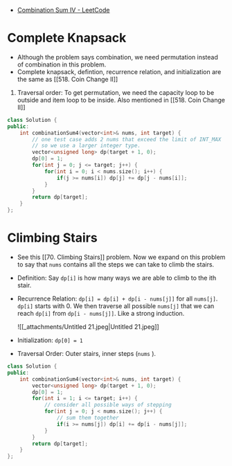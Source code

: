 - [Combination Sum IV - LeetCode](https://leetcode.com/problems/combination-sum-iv/description/)

# Complete Knapsack

- Although the problem says combination, we need permutation instead of combination in this problem.
- Complete knapsack, defintion, recurrence relation, and initialization are the same as [[518. Coin Change II]]

1. Traversal order: To get permutation, we need the capacity loop to be outside and item loop to be inside. Also mentioned in [[518. Coin Change II]]

```C++
class Solution {
public:
    int combinationSum4(vector<int>& nums, int target) {
        // one test case adds 2 nums that exceed the limit of INT_MAX
        // so we use a larger integer type. 
        vector<unsigned long> dp(target + 1, 0);
        dp[0] = 1;
        for(int j = 0; j <= target; j++) {
            for(int i = 0; i < nums.size(); i++) {
                if(j >= nums[i]) dp[j] += dp[j - nums[i]];
            }
        }
        return dp[target];
    }
};
```

# Climbing Stairs

- See this [[70. Climbing Stairs]] problem. Now we expand on this problem to say that `nums` contains all the steps we can take to climb the stairs.
- Definition: Say `dp[i]` is how many ways we are able to climb to the ith stair.
- Recurrence Relation: `dp[i] = dp[i] + dp[i - nums[j]]` for all `nums[j]`. `dp[i]` starts with 0. We then traverse all possible `nums[j]` that we can reach `dp[i]` from `dp[i - nums[j]]`. Like a strong induction.
    
    ![[_attachments/Untitled 21.jpeg|Untitled 21.jpeg]]
    
- Initialization: `dp[0] = 1`
- Traversal Order: Outer stairs, inner steps (`nums` ).

```C++
class Solution {
public:
    int combinationSum4(vector<int>& nums, int target) { 
        vector<unsigned long> dp(target + 1, 0);
        dp[0] = 1;
        for(int i = 1; i <= target; i++) {
            // consider all possible ways of stepping
            for(int j = 0; j < nums.size(); j++) {
                // sum them together
                if(i >= nums[j]) dp[i] += dp[i - nums[j]];
            }
        }
        return dp[target];
    }
};
```
